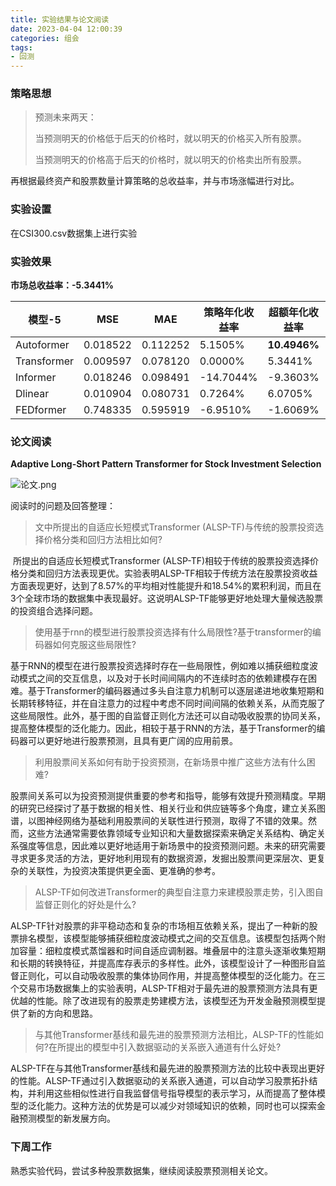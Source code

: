 ```yaml
---
title: 实验结果与论文阅读
date: 2023-04-04 12:00:39
categories: 组会
tags:
- 回测
---
```


### 策略思想

> 预测未来两天：
>
> 当预测明天的价格低于后天的价格时，就以明天的价格买入所有股票。
>
> 当预测明天的价格高于后天的价格时，就以明天的价格卖出所有股票。

再根据最终资产和股票数量计算策略的总收益率，并与市场涨幅进行对比。

<!--more-->

### 实验设置

在CSI300.csv数据集上进行实验

### 实验效果

**市场总收益率：-5.3441%**

| 模型-5      | MSE      | MAE      | 策略年化收益率 | 超额年化收益率 | ACC     |
| ----------- | -------- | -------- | -------------- | -------------- | ------- |
| Autoformer  | 0.018522 | 0.112252 | 5.1505%        | **10.4946%**   | 52.0833 |
| Transformer | 0.009597 | 0.078120 | 0.0000%        | 5.3441%        | 51.0417 |
| Informer    | 0.018246 | 0.098491 | -14.7044%      | -9.3603%       | 47.9167 |
| Dlinear     | 0.010904 | 0.080731 | 0.7264%        | 6.0705%        | 51.0417 |
| FEDformer   | 0.748335 | 0.595919 | -6.9510%       | -1.6069%       | 50.0000 |



### 论文阅读

**Adaptive Long-Short Pattern Transformer for Stock Investment Selection**

![论文.png](https://s1.ax1x.com/2023/04/04/pp4wSw6.png)



阅读时的问题及回答整理：



> 文中所提出的自适应长短模式Transformer (ALSP-TF)与传统的股票投资选择价格分类和回归方法相比如何?

​	所提出的自适应长短模式Transformer (ALSP-TF)相较于传统的股票投资选择价格分类和回归方法表现更优。实验表明ALSP-TF相较于传统方法在股票投资收益方面表现更好，达到了8.57%的平均相对性能提升和18.54%的累积利润，而且在3个全球市场的数据集中表现最好。这说明ALSP-TF能够更好地处理大量候选股票的投资组合选择问题。



> 使用基于rnn的模型进行股票投资选择有什么局限性?基于transformer的编码器如何克服这些局限性?

​	基于RNN的模型在进行股票投资选择时存在一些局限性，例如难以捕获细粒度波动模式之间的交互信息，以及对于长时间间隔内的不连续时态的依赖建模存在困难。基于Transformer的编码器通过多头自注意力机制可以逐层递进地收集短期和长期转移特征，并在自注意力的过程中考虑不同时间间隔的依赖关系，从而克服了这些局限性。此外，基于图的自监督正则化方法还可以自动吸收股票的协同关系，提高整体模型的泛化能力。因此，相较于基于RNN的方法，基于Transformer的编码器可以更好地进行股票预测，且具有更广阔的应用前景。



> 利用股票间关系如何有助于投资预测，在新场景中推广这些方法有什么困难?

​	股票间关系可以为投资预测提供重要的参考和指导，能够有效提升预测精度。早期的研究已经探讨了基于数据的相关性、相关行业和供应链等多个角度，建立关系图谱，以图神经网络为基础利用股票间的关联性进行预测，取得了不错的效果。然而，这些方法通常需要依靠领域专业知识和大量数据探索来确定关系结构、确定关系强度等信息，因此难以更好地适用于新场景中的投资预测问题。未来的研究需要寻求更多灵活的方法，更好地利用现有的数据资源，发掘出股票间更深层次、更复杂的关联性，为投资决策提供更全面、更准确的参考。



> ALSP-TF如何改进Transformer的典型自注意力来建模股票走势，引入图自监督正则化的好处是什么?

​	ALSP-TF针对股票的非平稳动态和复杂的市场相互依赖关系，提出了一种新的股票排名模型，该模型能够捕获细粒度波动模式之间的交互信息。该模型包括两个附加容量：细粒度模式蒸馏器和时间自适应调制器。堆叠层中的注意头逐渐收集短期和长期的转换特征，并提高库存表示的多样性。此外，该模型设计了一种图形自监督正则化，可以自动吸收股票的集体协同作用，并提高整体模型的泛化能力。在三个交易市场数据集上的实验表明，ALSP-TF相对于最先进的股票预测方法具有更优越的性能。除了改进现有的股票走势建模方法，该模型还为开发金融预测模型提供了新的方向和思路。



> 与其他Transformer基线和最先进的股票预测方法相比，ALSP-TF的性能如何?在所提出的模型中引入数据驱动的关系嵌入通道有什么好处?

​	ALSP-TF在与其他Transformer基线和最先进的股票预测方法的比较中表现出更好的性能。ALSP-TF通过引入数据驱动的关系嵌入通道，可以自动学习股票拓扑结构，并利用这些相似性进行自我监督信号指导模型的表示学习，从而提高了整体模型的泛化能力。这种方法的优势是可以减少对领域知识的依赖，同时也可以探索金融预测模型的新发展方向。

### 下周工作

熟悉实验代码，尝试多种股票数据集，继续阅读股票预测相关论文。



